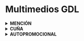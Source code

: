 # Multimedios GDL

<details>
<summary><b>MENCIÓN</b></summary>

<details>
<summary><i>SUPERIMPOSICION</i></summary>

- **COSTA RICA TOURISM BOARD**  
  `16363340`  
  _14–15 s (MENCIÓN – SUPERIMPOSICION)_
- **PLEX**  
  `16135314`  
  _5–12 s (MENCIÓN – SUPERIMPOSICION)_
- **RUNTIME**  
  `16133456`  
  _6–11 s (MENCIÓN – SUPERIMPOSICION)_
- **ROKU CHANNEL**  
  `16236863`  
  _4–11 s (MENCIÓN – SUPERIMPOSICION)_
- **PLUTO TV**  
  `16120963`  
  _4–9 s (MENCIÓN – SUPERIMPOSICION)_
- **SAMSUNG TV PLUS**  
  `16119647`  
  _5–9 s (MENCIÓN – SUPERIMPOSICION)_
- **RTC CLASIFICACION A**  
  `16342490`  
  _7–10 s (MENCIÓN – SUPERIMPOSICION)_
- **SECRETO HERBAL**  
  `16423812`  
  _15–19 s (MENCIÓN – SUPERIMPOSICION)_
- **STUDIO F**  
  `16331389`  
  _10–11 s (MENCIÓN – SUPERIMPOSICION)_
- **TCL**  
  `16055846`  
  _4–11 s (MENCIÓN – SUPERIMPOSICION)_
- **PRAGNA**  
  `16233765`  
  _10–10 s (MENCIÓN – SUPERIMPOSICION)_
- **OH JOY**  
  `16233761`  
  _10–10 s (MENCIÓN – SUPERIMPOSICION)_
- **FRUTARINDO**  
  `16233756`  
  _10–10 s (MENCIÓN – SUPERIMPOSICION)_
- **CAJA POPULAR 15 DE MAYO**  
  `16168830`  
  _11–11 s (MENCIÓN – SUPERIMPOSICION)_
- **LG CHANNELS**  
  `16255906`  
  _9–9 s (MENCIÓN – SUPERIMPOSICION)_
- **CAJA POPULAR 15 DE MAYO**  
  `16154216`  
  _11–11 s (MENCIÓN – SUPERIMPOSICION)_
- **CHESTER Y PECK**  
  `16132974`  
  _11–11 s (MENCIÓN – SUPERIMPOSICION)_
- **BOUTIQUE LOOK AT ME**  
  `16394888`  
  _13–13 s (MENCIÓN – SUPERIMPOSICION)_
- **L.A CLOTHING**  
  `16369608`  
  _12–12 s (MENCIÓN – SUPERIMPOSICION)_
- **LG CHANNELS**  
  `16156813`  
  _10–10 s (MENCIÓN – SUPERIMPOSICION)_
</details>

<details>
<summary><i>MENCIÓN</i></summary>

- **CROQUETON**  
  `16438877`  
  _26–46 s (MENCIÓN – MENCIÓN)_
- **ZORRO**  
  `16441494`  
  _23–24 s (MENCIÓN – MENCIÓN)_
- **IESDA**  
  `16438365`  
  _28–28 s (MENCIÓN – MENCIÓN)_
- **SECRETO HERBAL**  
  `16418975`  
  _24–24 s (MENCIÓN – MENCIÓN)_
- **BBVA**  
  `16028531`  
  _28–28 s (MENCIÓN – MENCIÓN)_
- **RUSHBET**  
  `16416453`  
  _39–39 s (MENCIÓN – MENCIÓN)_
- **NIDAL**  
  `16428212`  
  _3–3 s (MENCIÓN – MENCIÓN)_
- **BOING**  
  `16368270`  
  _44–44 s (MENCIÓN – MENCIÓN)_
- **CASA MARCHAND**  
  `16441024`  
  _54–54 s (MENCIÓN – MENCIÓN)_
- **BOING**  
  `16344429`  
  _46–46 s (MENCIÓN – MENCIÓN)_
- **BOING**  
  `16086369`  
  _52–52 s (MENCIÓN – MENCIÓN)_
</details>

<details>
<summary><i>ACCIÓN ESPECIAL</i></summary>

- **BUENAS NOCHES DON FEMATT**  
  `16350153`  
  _19–21 s (MENCIÓN – ACCIÓN ESPECIAL)_
- **SECRETO HERBAL**  
  `16423816`  
  _20–22 s (MENCIÓN – ACCIÓN ESPECIAL)_
- **CHISMORREO**  
  `16353252`  
  _48–50 s (MENCIÓN – ACCIÓN ESPECIAL)_
- **MMA MEXICO**  
  `16443409`  
  _20–21 s (MENCIÓN – ACCIÓN ESPECIAL)_
- **ES SHOW EL MUSICAL**  
  `16152789`  
  _21–21 s (MENCIÓN – ACCIÓN ESPECIAL)_
</details>

<details>
<summary><i>PATROCINIO</i></summary>

- **SOUND OF FREEDOM FOUNDATION**  
  `16223848`  
  _2–4 s (MENCIÓN – PATROCINIO)_
</details>

<details>
<summary><i>BLOQUE PATROCINADO</i></summary>

- **SECRETO HERBAL**  
  `16418964`  
  _143–397 s (MENCIÓN – BLOQUE PATROCINADO)_
- **COSTA RICA I AMBIENTAL ACCION ESPECIAL MENCION**  
  `16363243`  
  _269–269 s (MENCIÓN – BLOQUE PATROCINADO)_
- **ARANZAZU SUPERIMPOSICION**  
  `16442827`  
  _236–236 s (MENCIÓN – BLOQUE PATROCINADO)_
- **LA FINA**  
  `16093700`  
  _126–126 s (MENCIÓN – BLOQUE PATROCINADO)_
- **THATS NOT A HAT**  
  `16424024`  
  _390–390 s (MENCIÓN – BLOQUE PATROCINADO)_
- **TECATE**  
  `16151642`  
  _275–275 s (MENCIÓN – BLOQUE PATROCINADO)_
</details>

</details>

<details>
<summary><b>CUÑA</b></summary>

<details>
<summary><i>REGULAR PROMOCION</i></summary>

- **(SPOT PENDIENTE)**  
  `16443822`  
  _10–11 s (CUÑA – REGULAR PROMOCION)_
- **(SPOT PENDIENTE)**  
  `16443805`  
  _11–11 s (CUÑA – REGULAR PROMOCION)_
- **(SPOT PENDIENTE)**  
  `16443806`  
  _8–12 s (CUÑA – REGULAR PROMOCION)_
- **(SPOT PENDIENTE)**  
  `16443807`  
  _11–12 s (CUÑA – REGULAR PROMOCION)_
- **PAPEL HIGIENICO AZALEA 2X$48 (TX: SEPT 17)**  
  `16442258`  
  _10–11 s (CUÑA – REGULAR PROMOCION)_
- **CAFE ANDATTI CAPPUCCINO MEDIANO DE 360 MILILITROS 2X$52 (TX: SEPT 17)**  
  `16442278`  
  _10–10 s (CUÑA – REGULAR PROMOCION)_
- **(SPOT PENDIENTE)**  
  `16443584`  
  _11–11 s (CUÑA – REGULAR PROMOCION)_
- **(SPOT PENDIENTE)**  
  `16443826`  
  _11–11 s (CUÑA – REGULAR PROMOCION)_
- **PAQUETE PARA DISFRUTES INTERNET CON VELOCIDAD DE OTRO PLANETA CON DISNEY+ INCLUIDO DESDE $510 AL MES LILO Y STITCH A PARTIR DEL 3 SEPT EN DISNEY+**  
  `16411838`  
  _21–21 s (CUÑA – REGULAR PROMOCION)_
</details>

<details>
<summary><i>SPOT REGULAR</i></summary>

- **PARA LA GRIPA PARA LAS COSAS PARA EL DOLOR EN CAPSULAS BLANDAS ALIVIO RAPIDO Y SEGURO**  
  `16429016`  
  _8–8 s (CUÑA – SPOT REGULAR)_
- **200 AÑOS MUJERES Y HOMBRES ILUSTRES HAN DADO FORMA A LA CORTE PARA QUE TODA PERSONA QUE SE QUEJE CON JUSTICIA TENGA UN TRIBUNAL QUE LO AMPARE**  
  `16272444`  
  _30–30 s (CUÑA – SPOT REGULAR)_
- **DESDE 2019 TRABAJAMOS POR LA TRANSFORMACION EN LA DEFENSORIA NACIONAL DE LOS DERECHOS DEL PUEBLO PARA QUE LAS RECOMENDACIONES SEAN OBLIGATORIAS**  
  `16304690`  
  _30–30 s (CUÑA – SPOT REGULAR)_
- **LA EDUCACION ES UN DERECHO NO ES UNA MERCANCIA NI UN PRIVILEGIO ESTAMOS AMPLIANDO EL NUMERO DE PREPARATORIAS SEPT 38 MIL NUEVO LUGARES**  
  `16440482`  
  _30–30 s (CUÑA – SPOT REGULAR)_
- **DA EL GRITO Y GANA 23 SEPT EL GRAN SORTEO ESPECIAL DE LAS Y LOS MIGRANTES APOYA QUE EN SUS CANTOS LEJOS NUNCA OLVIDAN SUS RAICES**  
  `16442070`  
  _31–31 s (CUÑA – SPOT REGULAR)_
</details>

</details>

<details>
<summary><b>AUTOPROMOCIONAL</b></summary>

<details>
<summary><i>AUTO PROMOCIONAL</i></summary>

- **LOGO DEL CANAL**  
  `15880632`  
  _8–20 s (AUTOPROMOCIONAL – AUTO PROMOCIONAL)_
- **BUSCANOS EN FACEBOOK COMO MULTIMEDIOS TELEVISION POR CANAL 6.**  
  `16217205`  
  _4–6 s (AUTOPROMOCIONAL – AUTO PROMOCIONAL)_
- **ESTA SEMANA EN ESTE ESTEREO: BENNY BETO DANNY ALFARO SERBIA JENNY JUEVES NOCHE CANAL 6.**  
  `16442171`  
  _19–19 s (AUTOPROMOCIONAL – AUTO PROMOCIONAL)_
- **SIGUENOS EN TIKTOK COMO MULTIMEDIOS TV POR CANAL 6.**  
  `16336591`  
  _5–5 s (AUTOPROMOCIONAL – AUTO PROMOCIONAL)_
- **EN BUENAS NOCHES CON ZEMBA BUSCANDO A PEPE HUESOS Y SILVIA DE OCHOA EN ESCUELITO DEL SEXO.**  
  `16443825`  
  _21–21 s (AUTOPROMOCIONAL – AUTO PROMOCIONAL)_
- **AUTOPROMO**  
  `16443839`  
  _20–20 s (AUTOPROMOCIONAL – AUTO PROMOCIONAL)_
</details>

<details>
<summary><i>CAPSULA</i></summary>

- **(TX: MOMENTOS DEL 6)**  
  `16281603`  
  _90–98 s (AUTOPROMOCIONAL – CAPSULA)_
- **(TX: MOMENTOS SNSERIO)**  
  `16392834`  
  _42–71 s (AUTOPROMOCIONAL – CAPSULA)_
- **(TX: 6 DEPORTES)**  
  `16266689`  
  _126–126 s (AUTOPROMOCIONAL – CAPSULA)_
- **(TX: MOMENTOS DEL 6)**  
  `16306626`  
  _91–91 s (AUTOPROMOCIONAL – CAPSULA)_
</details>

<details>
<summary><i>AVANCE DE PROGRAMA</i></summary>

- **TELEDIARIO AL MINUTO**  
  `16353455`  
  _79–90 s (AUTOPROMOCIONAL – AVANCE DE PROGRAMA)_
</details>

</details>

